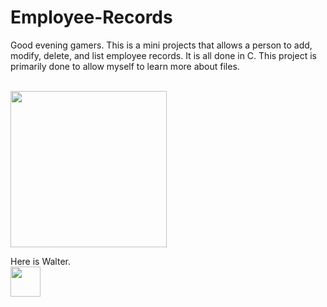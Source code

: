 # Employee-Records
Good evening gamers. This is a mini projects that allows a person to add, modify, delete, and list 
employee records. It is all done in C. This project is primarily done to allow myself to learn more
about files.

<br><img src="https://user-images.githubusercontent.com/53905532/146486558-60b1c8f0-75b3-4047-a829-1fe5372f22b4.png" width="250"></br>

Here is Walter.
<br><img src="https://user-images.githubusercontent.com/53905532/146486646-84925474-0849-4d12-ba5c-4bd4135e8615.png" width="48"></br>
